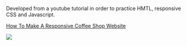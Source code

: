 Developed from a youtube tutorial in order to practice HMTL, responsive CSS and Javascript.

<a href="https://www.youtube.com/watch?v=TVFu4-Kd4oM">How To Make A Responsive Coffee Shop Website</a>

<img src="https://uploaddeimagens.com.br/images/004/320/087/full/Coffee_Shop_Design.jpg?1675132727">



